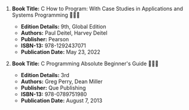 1. **Book Title:** C How to Program: With Case Studies in Applications and Systems Programming 📒🔐✅
   - **Edition Details:** 9th, Global Edition
   - **Authors:** Paul Deitel, Harvey Deitel
   - **Publisher:** Pearson
   - **ISBN-13:** 978-1292437071
   - **Publication Date:** May 23, 2022

2. **Book Title:** C Programming Absolute Beginner's Guide 📒🔐✅
   - **Edition Details:** 3rd
   - **Authors:** Greg Perry, Dean Miller
   - **Publisher:** Que Publishing
   - **ISBN-13:** 978-0789751980
   - **Publication Date:** August 7, 2013
